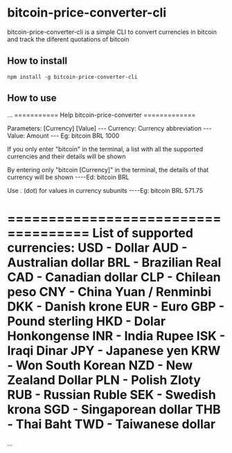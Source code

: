 # bitcoin-price-converter-cli

bitcoin-price-converter-cli is a simple CLI to convert currencies in bitcoin and track the diferent quotations of bitcoin

## How to install

```
npm install -g bitcoin-price-converter-cli
```

## How to use
...
  =========== Help bitcoin-price-converter =============

  Parameters: [Currency] [Value]
  --- Currency: Currency abbreviation
  --- Value: Amount
  --- Eg: bitcoin BRL 1000

  If you only enter "bitcoin" in the terminal, a list with all the supported currencies and their details will be shown

  By entering only "bitcoin [Currency]" in the terminal, the details of that currency will be shown
  ----Ed: bitcoin BRL

  Use . (dot) for values ​​in currency subunits
  ----Eg: bitcoin BRL 571.75

  ====================================
  List of supported currencies: 
  USD - Dollar
  AUD - Australian dollar
  BRL - Brazilian Real
  CAD - Canadian dollar
  CLP - Chilean peso
  CNY - China Yuan / Renminbi
  DKK - Danish krone
  EUR - Euro
  GBP - Pound sterling
  HKD - Dolar Honkongense
  INR - India Rupee
  ISK - Iraqi Dinar
  JPY - Japanese yen
  KRW - Won South Korean
  NZD - New Zealand Dollar
  PLN - Polish Zloty
  RUB - Russian Ruble
  SEK - Swedish krona
  SGD - Singaporean dollar
  THB - Thai Baht
  TWD - Taiwanese dollar
  ====================================
...